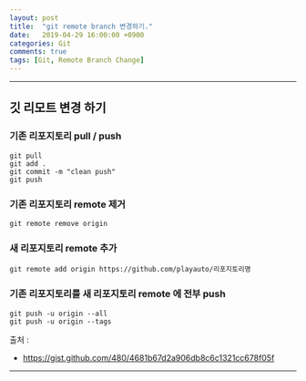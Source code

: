 ```yaml
---
layout: post
title:  "git remote branch 변경하기."
date:   2019-04-29 16:00:00 +0900
categories: Git
comments: true
tags: [Git, Remote Branch Change]
---
```


---

## 깃 리모트 변경 하기

### 기존 리포지토리 pull / push

```
git pull
git add .
git commit -m "clean push"
git push
```

### 기존 리포지토리 remote 제거
```
git remote remove origin
```

### 새 리포지토리 remote 추가
```
git remote add origin https://github.com/playauto/리포지토리명 
```

### 기존 리포지토리를 새 리포지토리 remote 에 전부 push
```
git push -u origin --all
git push -u origin --tags
```

출처 : 
  - https://gist.github.com/480/4681b67d2a906db8c6c1321cc678f05f

[jekyll-docs]: https://jekyllrb.com/docs/home
[jekyll-gh]:   https://github.com/jekyll/jekyll
[jekyll-talk]: https://talk.jekyllrb.com/
---
